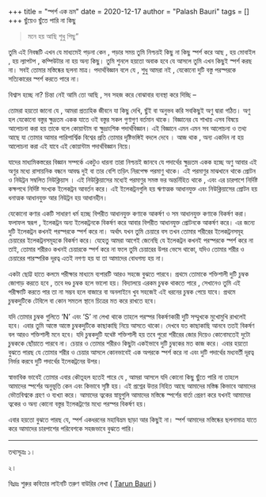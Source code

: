 +++
title = "স্পর্শ এক ভ্রম"
date = 2020-12-17
author = "Palash Bauri"
tags = []
+++
ছুঁয়েও ছুঁতে পারি না কিছু

> মনে হয় আছি শুধু পিছু”

তুমি এই নিবন্ধটি এখন যে মাধ্যমেই পড়না কেন , পড়ার সময় তুমি নিশ্চয়ই কিছু
না কিছু স্পর্শ করে আছ , হয় মোবাইল , হয় ল্যাপটপ , কম্পিউটার না হয় অন্য
কিছু। তুমি শুনলে হয়তো অবাক হবে যে আসলে তুমি এখন কিছুই স্পর্শ করছ না। সবই
তোমার মস্তিষ্কের ছলনা মাত্র। পদার্থবিজ্ঞান বলে যে , শুধু আমরা নই ,
যেকোনো দুটি বস্তু পরস্পরকে সত্যিকারের স্পর্শ করতে পারে না।

বিশ্বাস হচ্ছে না? চিন্তা নেই আমি তো আছি , সব সহজ করে বোঝাবার ব্যবস্থা
করে দিচ্ছি –

তোমরা হয়তো জানো যে , আমরা প্রত্যহিক জীবনে যা কিছু দেখি, ছুঁই বা অনুভব
করি সবকিছুই অণু দ্বারা গঠিত। অণু হল যেকোনো বস্তুর ক্ষুদ্রতম একক যাতে ওই
বস্তুর সকল গুণাগুণ বর্তমান থাকে। বিজ্ঞানের যে শাখায় এসব বিষয়ে আলোচনা করা
হয় তাকে বলে কোয়ান্টাম বা ক্ষুদ্রাংশিক পদার্থবিজ্ঞান। এই বিজ্ঞানে এমন এমন
সব আলোচনা ও তথ্য আছে যা তোমার আমার পারিপার্শ্বিক বিশ্বের প্রতি তোমার
দৃষ্টিভঙ্গিই বদলে দেবে । আজ থাক , অন্য একদিন না হয় আলোচনা করা এই যাবে এই
কোয়ান্টাম পদার্থবিজ্ঞান নিয়ে।

যাদের মাধ্যমিকস্তরের বিজ্ঞান সম্পর্কে একটুও ধারনা তারা নিশ্চয়ই জানবে যে
পদার্থের ক্ষুদ্রতম একক হচ্ছে অণু আবার এই অণুর মধ্যে রাসায়নিক বন্ধনে
আবদ্ধ দুই বা তার বেশি তড়িৎ নিরপেক্ষ পরমাণু থাকে। এই পরমাণুর মাঝখানে থাকে
প্রোটন ও নিউট্রন সম্বলিত নিউক্লিয়াস । এই নিউক্লিয়াসের মধ্যেই পরমাণুর
সমস্ত ভর অন্তর্নিহিত থাকে , এবং এর চারপাশে নির্দিষ্ট কক্ষপথে নির্দিষ্ট
সংখ্যক ইলেকট্রন আবর্তন করে। এই ইলেকট্রনগুলি হয় ঋণাত্মক আধানযুক্ত এবং
নিউক্লিয়াসের প্রোটন হয় ধনাত্মক আধানযুক্ত আর নিউট্রন হয় আধানহীন।

যেকোনো কণার একটি সাধারণ ধর্ম হচ্ছে বিপরীত আধানযুক্ত কণাকে আকর্ষণ ও সম
আধানযুক্ত কণাকে বিকর্ষণ করা। ফলাফল স্বরূপ , ইলেকট্রন অন্য ইলেকট্রনকে
বিকর্ষণ করে আবার বিপরীত আধানযুক্ত প্রোটনকে আকর্ষণ করে। এর জন্যে দুটি
ইলেকট্রন কখনই পরস্পরকে স্পর্শ করে না। অর্থাৎ যখন তুমি চেয়ারে বস তখন
তোমার শরীরের ইলেকট্রনসমূহ চেয়ারের ইলেকট্রনসমূহকে বিকর্ষণ করে। যেহেতু
আমরা আগেই জেনেছি যে ইলেকট্রন কখনই পরস্পরকে স্পর্শ করে না তাই, তোমার
শরীরও কখনই চেয়ারকে স্পর্শ করে না ফলে তুমি চেয়ারের উপর ভেসে থাকো, যদিও
তোমার শরীর ও চেয়ারের পারস্পরিক দূরত্ব এতই নগণ্য হয় যা তা আমাদের বোধগম্য
হয় না।

একটা ছোট্ট হাতে কলমে পরীক্ষার মাধ্যমে ব্যপারটি আরও সহজে বুঝতে পারবে।
প্রথমে তোমাকে শক্তিশালী দুটি চুম্বক জোগাড় করতে হবে , তবে দণ্ড চুম্বক হলে
ভালো হয়। বিদ্যালয়ে এরকম চুম্বক থাকতে পারে , সেখানেও তুমি এই পরীক্ষাটি
করতে পার তা না সম্ভব হলে বাজারে বা অনলাইনে খুব সহজেই এই ধরনের চুম্বক
পেয়ে যাবে। প্রথমে চুম্বকদুটিকে টেবিলে বা কোন সমতল স্থানে চিত্রের মত করে
রাখতে হবে।

 

যদি তোমার চুম্বক গুলিতে ‘N’ এবং ‘S’ না লেখা থাকে তাহলে পরস্পর
বিকর্ষণকারী দুটি সম্মুখকে মুখোমুখি রাখলেই হবে। এবার তুমি আস্তে আস্তে
চুম্বকদুটিকে কাছাকাছি নিয়ে আসতে থাকো। দেখবে যত কাছাকাছি আনবে ততই বিকর্ষণ
বল আরও শক্তিশালী মনে হবে। যদি চুম্বকদুটি যথেষ্ট শক্তিশালী হয় তবে পুরো
শরীরের জোর দিয়েও কোনোমতেই দুটো চুম্বককে ছোঁয়াতে পারবে না। চেয়ার ও তোমার
শরীরও কিছুটা একইভাবে দুটি চুম্বকের মত কাজ করে। এবার হয়তো বুঝতে পারছ যে
তোমার শরীর ও চেয়ার আসলে কোনভাবেই এক অপরকে স্পর্শ করে না এবং দুটি
পদার্থের মধ্যবর্তী দূরত্ব নির্ভর করবে দুটি পদার্থের ইলেকট্রনের উপর।

 

স্বাভাবিক ভাবেই তোমার এবার কৌতূহল হতেই পারে যে , আমরা আসলে যদি কোনো কিছু
ছুঁতে পারি না তাহলে আমাদের স্পর্শের অনুভূতি কেন এবং কিভাবে সৃষ্টি হয়। এই
প্রশ্নের উত্তর নিহিত আছে আমাদের মস্তিষ্ক কিভাবে আমাদের ভৌতবিশ্বকে গ্রহণ
ও ব্যখ্যা করে। আমাদের ত্বকের স্নায়ুগুলি আমাদের মস্তিষ্কে স্পর্শের বার্তা
প্রেরণ করে যখনই আমাদের ত্বকের ও অন্য কোনো বস্তুর ইলেকট্রণের মধ্যে পরস্পর
বিকর্ষণ হয়।

এবার হয়তো বুঝতে পারছ যে, স্পর্শ একধরনের মহাবিভ্রম ছাড়া আর কিছুই না।
স্পর্শ আমাদের মস্তিষ্কের ছলনামাত্র যাতে করে আমাদের চারপাশের পরিবেশকে
সহজভাবে বুঝতে পারি।

------------------------------------------------------------------------

তথ্যসূত্রঃ ১।
 
২।
 
বিঃদ্রঃ শুরুর কবিতার লাইনটি তরুণ বাউরির লেখা ( [Tarun
Bauri](https://www.facebook.com/tarunbauripp/) )
